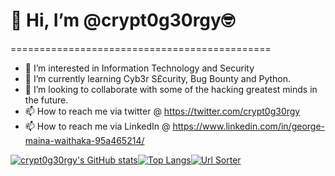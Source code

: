 #            👋 Hi, I’m @crypt0g30rgy🤓
=============================================

- 👀 I’m interested in Information Technology and Security
- 🌱 I’m currently learning Cyb3r S£curity, Bug Bounty and Python.
- 💞️ I’m looking to collaborate with some of the hacking greatest minds in the future. 
- 📫 How to reach me via twitter @ https://twitter.com/crypt0g30rgy
- 📫 How to reach me via LinkedIn @ https://www.linkedin.com/in/george-maina-waithaka-95a465214/

[![crypt0g30rgy's GitHub stats](https://github-readme-stats.vercel.app/api?username=crypt0g30rgy&count_private=true&show_icons=true&theme=radical)](https://github.com/anuraghazra/github-readme-stats)[![Top Langs](https://github-readme-stats.vercel.app/api/top-langs/?username=crypt0g30rgy&layout=compact&theme=tokyonight)](https://github.com/anuraghazra/github-readme-stats)[![Url Sorter](https://github-readme-stats.vercel.app/api/pin/?username=crypt0g30rgy&repo=Urls-Sorter&theme=synthwave)](https://github.com/anuraghazra/github-readme-stats)


<!---
g30rgyth3d4rk/g30rgyth3d4rk is a ✨ special ✨ repository because its `README.md` (this file) appears on your GitHub profile.
You can click the Preview link to take a look at your changes.
--->
